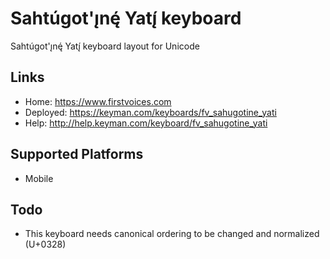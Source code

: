Sahtúgot'ı̨nę́ Yatı̨́ keyboard
======================

Sahtúgot'ı̨nę́ Yatı̨́ keyboard layout for Unicode

Links
-----

 * Home:     <https://www.firstvoices.com>
 * Deployed: <https://keyman.com/keyboards/fv_sahugotine_yati>
 * Help:     <http://help.keyman.com/keyboard/fv_sahugotine_yati>
 
Supported Platforms
-------------------

 * Mobile

Todo
----

 * This keyboard needs canonical ordering to be changed and normalized (U+0328)
